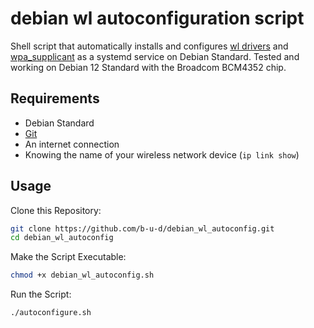 # debian wl autoconfiguration script

Shell script that automatically installs and configures [wl drivers](https://packages.debian.org/search?keywords=broadcom-sta-dkms) and [wpa_supplicant](https://packages.debian.org/search?keywords=wpasupplicant) as a systemd service on Debian Standard.
Tested and working on Debian 12 Standard with the Broadcom BCM4352 chip.

## Requirements
- Debian Standard
- [Git](https://packages.debian.org/search?keywords=git)
- An internet connection
- Knowing the name of your wireless network device (`ip link show`)

## Usage
Clone this Repository:
```bash
git clone https://github.com/b-u-d/debian_wl_autoconfig.git
cd debian_wl_autoconfig
```

Make the Script Executable:
```bash
chmod +x debian_wl_autoconfig.sh
```

Run the Script:
```bash
./autoconfigure.sh
```
